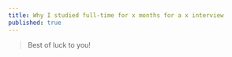 ```yaml
---
title: Why I studied full-time for x months for a x interview
published: true
---
```


> Best of luck to you!
